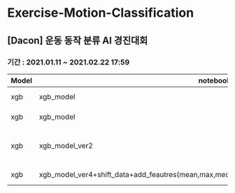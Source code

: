 # Exercise-Motion-Classification
## [Dacon] 운동 동작 분류 AI 경진대회
### 기간 : 2021.01.11 ~ 2021.02.22 17:59

|Model|notebook_name|parameters|logloss|submission_name|
|--|--|--|--|--|
|xgb|xgb_model|'eta':0.1,'objective':'multi:softprob','max_depth':3,'eval_metric':'mlogloss','seed':0,'lambda':2,'num_class':61, num_boost_round=100,early_stopping_rounds=100,verbose_eval = 50 |1.05432	|xgb_model|
|xgb|xgb_model|'eta':0.1,'objective':'multi:softprob','max_depth':3,'eval_metric':'mlogloss','seed':0,'lambda':2,'alpha':2,'num_class':61, num_boost_round=200,early_stopping_rounds=100,verbose_eval = 50|1.05341|xgb_model_ver1|
|xgb|xgb_model_ver2|'colsample_bytree': 0.9543751822448909,'eval_metric': 'mlogloss','gamma': 2.3765993313084093,'lambda_val': 4.823723573634545,'learning_rate': 0.0320405651413064,'max_delta_step': 4.17743472256279,'max_depth': 2,'min_child_weight': 7.118213702774423,'num_class': 61,'objective': 'multi:softprob','subsample': 0.9532572056575737,num_boost_round=200|0.96465|xgb_model_ver2|
|xgb|xgb_model_ver4+shift_data+add_feautres(mean,max,median,std,quantile_75,quantile_25)+bayesian_optimization|'colsample_bytree': 0.4,'gamma': 0.001,'lambda_val': 5.0,'learning_rate': 0.2,'max_delta_step': 10.0,'max_depth': 2.0,'min_child_weight': 0.0,'subsample': 1.0,'eval_metric' = 'mlogloss''objective' = 'multi:softprob''num_class' = 61|0.86932	|xgb_model_ver4|   

